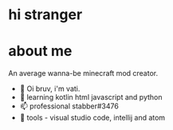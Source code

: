 # hi stranger
# about me
An average wanna-be minecraft mod creator.

- 👋 Oi bruv, i'm vati.
- 🏫 learning kotlin html javascript and python
- 📫 professional stabber#3476
- 🔨 tools - visual studio code, intellij and atom

